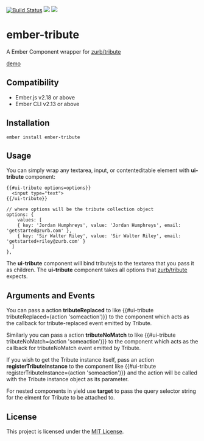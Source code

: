 [![Build Status](https://travis-ci.com/MalayaliRobz/ember-tribute.svg?branch=master)](https://travis-ci.com/MalayaliRobz/ember-tribute)
[![ ](https://img.shields.io/npm/v/ember-tribute.svg)](https://www.npmjs.com/package/ember-tribute) 
[![ ](http://emberobserver.com/badges/ember-tribute.svg)](https://emberobserver.com/addons/ember-tribute)

ember-tribute
==============================================================================

A Ember Component wrapper for [zurb/tribute](https://github.com/zurb/tribute)

[demo](https://malayalirobz.github.io/ember-tribute/docs/demos)

Compatibility
------------------------------------------------------------------------------

* Ember.js v2.18 or above
* Ember CLI v2.13 or above


Installation
------------------------------------------------------------------------------

```
ember install ember-tribute
```


Usage
------------------------------------------------------------------------------

You can simply wrap any textarea, input, or contenteditable element with **ui-tribute** component:

```
{{#ui-tribute options=options}}
  <input type="text">
{{/ui-tribute}}

// where options will be the tribute collection object
options: {
    values: [
    { key: 'Jordan Humphreys', value: 'Jordan Humphreys', email: 'getstarted@zurb.com' },
    { key: 'Sir Walter Riley', value: 'Sir Walter Riley', email: 'getstarted+riley@zurb.com' }
  ]
},
```

The **ui-tribute**  component will bind tributejs to the textarea that you pass it as children.
The **ui-tribute**  component takes all options that [zurb/tribute](https://github.com/zurb/tribute) expects. 


Arguments and Events
--------------------------------------------------------------------------------
You can pass a action **tributeReplaced** to  like {{#ui-tribute tributeReplaced=(action 'someaction')}} to the component which acts as the callback for tribute-replaced event emitted by Tribute.

Similarly you can pass a action **tributeNoMatch** to  like {{#ui-tribute tributeNoMatch=(action 'someaction')}} to the component which acts as the callback for tributeNoMatch event emitted by Tribute.

If you wish to get the Tribute instance itself, pass an action **registerTributeInstance** to the component like {{#ui-tribute registerTributeInstance=(action 'someaction')}} and the action will be called with the Tribute instance object as its parameter.

For nested components in yield use **target** to pass the query selector string for the elment for Tribute to be attached to. 

License
------------------------------------------------------------------------------

This project is licensed under the [MIT License](LICENSE.md).
